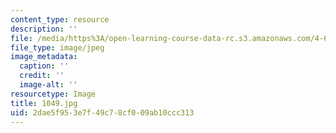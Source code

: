 ```yaml
---
content_type: resource
description: ''
file: /media/https%3A/open-learning-course-data-rc.s3.amazonaws.com/4-614-religious-architecture-and-islamic-cultures-fall-2002/2dae5f953e7f49c78cf009ab10ccc313_1049.jpg
file_type: image/jpeg
image_metadata:
  caption: ''
  credit: ''
  image-alt: ''
resourcetype: Image
title: 1049.jpg
uid: 2dae5f95-3e7f-49c7-8cf0-09ab10ccc313
---
```

